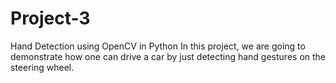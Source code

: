 # Project-3
Hand Detection using OpenCV in Python
In this project, we are going to demonstrate how one can drive a car by just detecting hand gestures on the steering wheel. 
